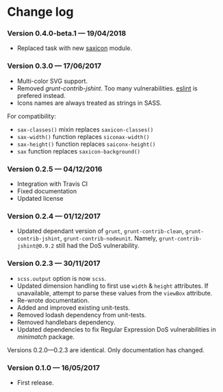 # Change log

### Version 0.4.0-beta.1 — 19/04/2018

- Replaced task with new [saxicon](https://github.com/lachlanmcdonald/saxicon/) module.

### Version 0.3.0 — 17/06/2017

- Multi-color SVG support.
- Removed *grunt-contrib-jshint*. Too many vulnerabilities. [eslint](http://eslint.org/) is prefered instead.
- Icons names are always treated as strings in SASS.

For compatibility:

- `sax-classes()` mixin replaces `saxicon-classes()`
- `sax-width()` function replaces `siconax-width()`
- `sax-height()` function replaces `saiconx-height()`
- `sax` function replaces `saxicon-background()`

### Version 0.2.5 — 04/12/2016

- Integration with Travis CI
- Fixed documentation
- Updated license

### Version 0.2.4 — 01/12/2017

- Updated dependant version of `grunt`, `grunt-contrib-clean`, `grunt-contrib-jshint`, `grunt-contrib-nodeunit`. Namely, `grunt-contrib-jshint@0.9.2` still had the DoS vulnerability.

### Version 0.2.3 — 30/11/2017

- `scss.output` option is now `scss`.
- Updated dimension handling to first use `width` & `height` attributes. If unavailable, attempt to parse these values from the `viewBox` attribute.
- Re-wrote documentation.
- Added and improved existing unit-tests.
- Removed lodash dependency from unit-tests.
- Removed handlebars dependency.
- Updated dependencies to fix Regular Expression DoS vulnerabilities in *minimatch* package.

Versions 0.2.0—0.2.3 are identical. Only documentation has changed.

### Version 0.1.0 — 16/05/2017

- First release.
